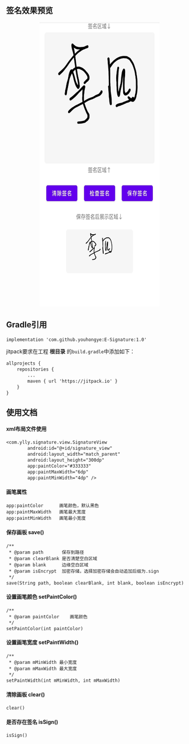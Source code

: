 ## 签名效果预览
<div align=center><img width="324" height="768" src="https://raw.githubusercontent.com/youhongye/E-Signature/1.0/app/src/main/res/drawable-xxhdpi/img_signature.png"/></div>

## Gradle引用
	implementation 'com.github.youhongye:E-Signature:1.0'    
 jitpack要求在工程 **根目录** 的`build.gradle`中添加如下：  
```
allprojects {
    repositories {
        ...
        maven { url 'https://jitpack.io' }
    }
}
```
## 使用文档
#### xml布局文件使用
```
<com.ylly.signature.view.SignatureView
        android:id="@+id/signature_view"
        android:layout_width="match_parent"
        android:layout_height="300dp"
        app:paintColor="#333333"
        app:paintMaxWidth="6dp"
        app:paintMinWidth="4dp" />
```
#### 画笔属性
```
app:paintColor  	画笔颜色，默认黑色
app:paintMaxWidth	画笔最大宽度
app:paintMinWidth	画笔最小宽度
```
#### 保存画板  save()
```
/**
 * @param path       保存到路径
 * @param clearBlank 是否清楚空白区域
 * @param blank      边缘空白区域
 * @param isEncrypt  加密存储，选择加密存储会自动追加后缀为.sign
 */
save(String path, boolean clearBlank, int blank, boolean isEncrypt)
```
#### 设置画笔颜色  setPaintColor()
```
/**
 * @param paintColor	画笔颜色
 */
setPaintColor(int paintColor)
```
#### 设置画笔宽度  setPaintWidth()
```
/**
 * @param mMinWidth	最小宽度
 * @param mMaxWidth	最大宽度
 */
setPaintWidth(int mMinWidth, int mMaxWidth)
```
#### 清除画板  clear()
```
clear()
```
#### 是否存在签名  isSign()
```
isSign()
```
